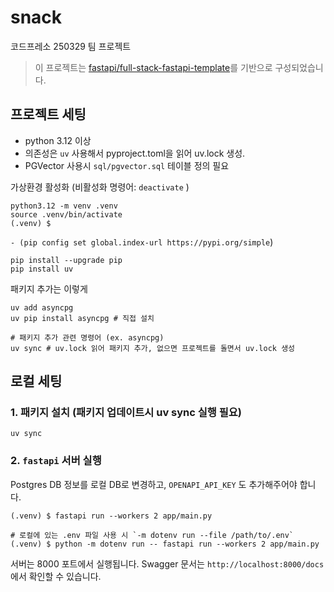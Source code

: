 # snack

코드프레소 250329 팀 프로젝트

> 이
> 프로젝트는 [fastapi/full-stack-fastapi-template](https://github.com/fastapi/full-stack-fastapi-template/tree/master/backend)를
> 기반으로 구성되었습니다.

## 프로젝트 세팅

- python 3.12 이상
- 의존성은 `uv` 사용해서 pyproject.toml을 읽어 uv.lock 생성.
- PGVector 사용시 `sql/pgvector.sql` 테이블 정의 필요

가상환경 활성화 (비활성화 명령어: `deactivate` )

```shell
python3.12 -m venv .venv
source .venv/bin/activate
(.venv) $
```

`- (pip config set global.index-url https://pypi.org/simple`)

```shell
pip install --upgrade pip
pip install uv
```
패키지 추가는 이렇게
```
uv add asyncpg
uv pip install asyncpg # 직접 설치

```

```shell
# 패키지 추가 관련 명령어 (ex. asyncpg)
uv sync # uv.lock 읽어 패키지 추가, 없으면 프로젝트를 돌면서 uv.lock 생성
```

## 로컬 세팅

### 1. 패키지 설치 (패키지 업데이트시 uv sync 실행 필요)

 ```shell
uv sync
 ```

### 2. `fastapi` 서버 실행

Postgres DB 정보를 로컬 DB로 변경하고, `OPENAPI_API_KEY` 도 추가해주어야 합니다.

```shell
(.venv) $ fastapi run --workers 2 app/main.py
```

```shell
# 로컬에 있는 .env 파일 사용 시 `-m dotenv run --file /path/to/.env`
(.venv) $ python -m dotenv run -- fastapi run --workers 2 app/main.py
```

서버는 8000 포트에서 실행됩니다. Swagger 문서는 `http://localhost:8000/docs` 에서 확인할 수 있습니다.
